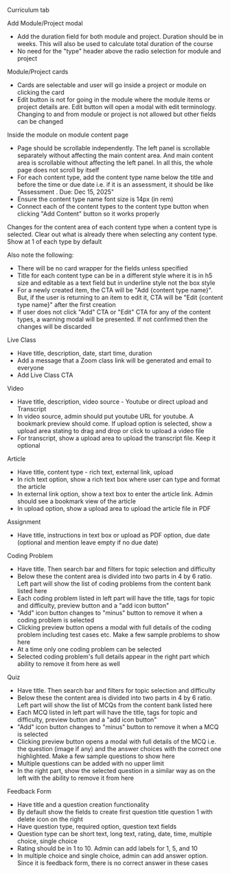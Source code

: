 Curriculum tab

Add Module/Project modal

- Add the duration field for both module and project. Duration should be in weeks. This will also be used to calculate total duration of the course
- No need for the "type" header above the radio selection for module and project

Module/Project cards

- Cards are selectable and user will go inside a project or module on clicking the card
- Edit button is not for going in the module where the module items or project details are. Edit button will open a modal with edit terminology. Changing to and from module or project is not allowed but other fields can be changed

Inside the module on module content page

- Page should be scrollable independently. The left panel is scrollable separately without affecting the main content area. And main content area is scrollable without affecting the left panel. In all this, the whole page does not scroll by itself
- For each content type, add the content type name below the title and before the time or due date i.e. if it is an assessment, it should be like "Assessment . Due: Dec 15, 2025"
- Ensure the content type name font size is 14px (in rem)
- Connect each of the content types to the content type button when clicking "Add Content" button so it works properly

Changes for the content area of each content type when a content type is selected. Clear out what is already there when selecting any content type. Show at 1 of each type by default

Also note the following:

- There will be no card wrapper for the fields unless specified
- Title for each content type can be in a different style where it is in h5 size and editable as a text field but in underline style not the box style
- For a newly created item, the CTA will be "Add {content type name}". But, if the user is returning to an item to edit it, CTA will be "Edit {content type name}" after the first creation
- If user does not click "Add" CTA or "Edit" CTA for any of the content types, a warning modal will be presented. If not confirmed then the changes will be discarded

Live Class

- Have title, description, date, start time, duration
- Add a message that a Zoom class link will be generated and email to everyone
- Add Live Class CTA

Video

- Have title, description, video source - Youtube or direct upload and Transcript
- In video source, admin should put youtube URL for youtube. A bookmark preview should come. If upload option is selected, show a upload area stating to drag and drop or click to upload a video file
- For transcript, show a upload area to upload the transcript file. Keep it optional

Article

- Have title, content type - rich text, external link, upload
- In rich text option, show a rich text box where user can type and format the article
- In external link option, show a text box to enter the article link. Admin should see a bookmark view of the article
- In upload option, show a upload area to upload the article file in PDF

Assignment

- Have title, instructions in text box or upload as PDF option, due date (optional and mention leave empty if no due date)

Coding Problem

- Have title. Then search bar and filters for topic selection and difficulty
- Below these the content area is divided into two parts in 4 by 6 ratio. Left part will show the list of coding problems from the content bank listed here
- Each coding problem listed in left part will have the title, tags for topic and difficulty, preview button and a "add icon button"
- "Add" icon button changes to "minus" button to remove it when a coding problem is selected
- Clicking preview button opens a modal with full details of the coding problem including test cases etc. Make a few sample problems to show here
- At a time only one coding problem can be selected
- Selected coding problem's full details appear in the right part which ability to remove it from here as well

Quiz

- Have title. Then search bar and filters for topic selection and difficulty
- Below these the content area is divided into two parts in 4 by 6 ratio. Left part will show the list of MCQs from the content bank listed here
- Each MCQ listed in left part will have the title, tags for topic and difficulty, preview button and a "add icon button"
- "Add" icon button changes to "minus" button to remove it when a MCQ is selected
- Clicking preview button opens a modal with full details of the MCQ i.e. the question (image if any) and the answer choices with the correct one highlighted. Make a few sample questions to show here
- Multiple questions can be added with no upper limit
- In the right part, show the selected question in a similar way as on the left with the ability to remove it from here

Feedback Form

- Have title and a question creation functionality
- By default show the fields to create first question title question 1 with delete icon on the right
- Have question type, required option, question text fields
- Question type can be short text, long text, rating, date, time, multiple choice, single choice
- Rating should be in 1 to 10. Admin can add labels for 1, 5, and 10
- In multiple choice and single choice, admin can add answer option. Since it is feedback form, there is no correct answer in these cases
